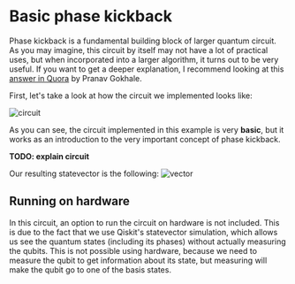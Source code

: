 # Basic phase kickback
Phase kickback is a fundamental building block of larger quantum circuit. As you may imagine, this circuit by itself may not have a lot of practical uses, but when incorporated into a larger algorithm, it turns out to be very useful. If you want to get a deeper explanation, I recommend looking at this [answer in Quora](https://qr.ae/pNZ46i) by Pranav Gokhale. 

First, let's take a look at how the circuit we implemented looks like:

![circuit](https://user-images.githubusercontent.com/63567458/104107811-b7c05b00-52bf-11eb-8ce6-b49ed6de9258.jpg)


As you can see, the circuit implemented in this example is very **basic**, but it works as an introduction to the very important concept of phase kickback.

**TODO: explain circuit**

Our resulting statevector is the following:
![vector](https://user-images.githubusercontent.com/63567458/104107710-b04c8200-52be-11eb-9efa-97816d6c7121.jpg)

## Running on hardware
In this circuit, an option to run the circuit on hardware is not included. This is due to the fact that we use Qiskit's statevector simulation, which allows us see the quantum states (including its phases) without actually measuring the qubits. This is not possible using hardware, because we need to measure the qubit to get information about its state, but measuring will make the qubit go to one of the basis states. 
